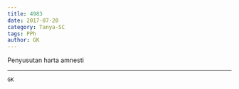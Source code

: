 ```yaml
---
title: 4983
date: 2017-07-20
category: Tanya-SC
tags: PPh
author: GK
---
```


Penyusutan harta amnesti

---



`GK`
